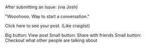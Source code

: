 After submitting an Issue: (via Josh)

"Wooohooo. Way to start a conversation."

Click here to see your post. (Like craiglist)


Big button: View post
Small button: Share with friends
Small button: Checkout what other people are talking about
